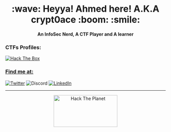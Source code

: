 <h1 align=center>:wave: Heyya! Ahmed here! A.K.A crypt0ace :boom: :smile:</h1>
<h4 align=center>An InfoSec Nerd, A CTF Player and A learner</h4>

<h3 align-left>CTFs Profiles:</h3>
<a href="https://app.hackthebox.eu/profile/483615"><img src="http://www.hackthebox.eu/badge/image/483615" alt="Hack The Box"> <a href="https://tryhackme.com/p/crypt0ace"> 

<h3 align=left>Find me at:</h3>
<p align=left>
<a href="https://twitter.com/crypt0acee"><img align=center src ="https://img.shields.io/badge/Twitter-crypt0acee-blue" alt="Twitter"></a> <img align=center src ="https://img.shields.io/badge/Discord-crypt0ace%233328-important" alt="Discord"> <a href="https://www.linkedin.com/in/ahmed-sher-93234a206/"><img align=center src ="https://img.shields.io/badge/LinkedIn-Ahmed%20Sher-rede" alt="LinkedIn"></a>
</p>
<hr>
<p align=center>
<img align=center src="/images/hacktheplanet.gif" alt="Hack The Planet" width="200" height="100">
</p>
